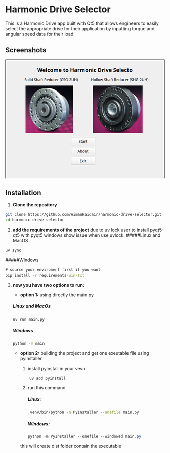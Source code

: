 # Harmonic Drive Selector
This is a Harmonic Drive app built with Qt5 that allows engineers to easily select the appropriate drive for their application by inputting torque and angular speed data for their load.

## Screenshots
![Description of image](screenshots/main_window.png)

## Installation

1. **Clone the repository**  

```bash
git clone https://github.com/AimanHaidair/harmonic-drive-selector.git
cd harmonic-drive-selector
```

2. **add the requirements of the  project**
due to uv lock user to install pyqt5-qt5 with pyqt5 windows show issue when use uvlock.
#####Linux and MacOS
```bash
uv sync
```
#####Windows
```cmd
# source your enviroment first if you want
pip install -r requirements-win-txt
```

3. **now you have two options to run:**
    - **option 1:** using directly the main.py
    ##### Linux and MacOs
    ```bash
    uv run main.py
    ```
    ##### Windows
    ```cmd
    python -m main
    ```

    - **option 2:** building the project and get one exeutable file using pyinstaller

        1. install pyinstall in your vevn

        ```bash
            uv add pyinstall
        ```
        2. run this command

            ##### Linux:
            ```bash
            .venv/bin/python -m PyInstaller --onefile main.py
            ```

            ##### Windows:
            ```powershell
            python -m PyInstaller --onefile --windowed main.py
            ```

        this will create dist folder contain the executable






